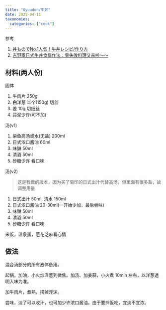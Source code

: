 ```yaml
---
title: "Gyuudon/牛丼"
date: 2025-04-11
taxonomies:
  categories: ["cook"]
---
```


参考
1. [丼ものでNo.1人気！牛丼レシピ/作り方](https://www.sirogohan.com/recipe/gyuudon/)
2. [吉野家日式牛丼食譜作法：零失敗料理又來啦～～](https://chrysie.pixnet.net/blog/post/116873534)

## 材料(两人份)

固体
1. 牛肉片 250g
2. **白**洋葱 半个(150g) 切丝
3. 姜 10g 切细丝
4. 蒜泥少许(可不加)

汤(v1)
1. 柴鱼高汤或水(无盐) 200ml
2. 日式浓口酱油 60ml
3. 味醂 50ml
4. 清酒 50ml
5. 砂糖少许 看口味

汤(v2)
> 这是我做的版本，因为买了菊印的日式出汁代替高汤，但里面有很多盐，故调整用量
1. 日式出汁 50ml, 清水 150ml
2. 日式浓口酱油 20-30ml(一开始少加，最后尝味)
3. 味醂 50ml
4. 清酒 50ml
5. 砂糖少许 看口味

米饭，温泉蛋，葱花芝麻看心情

## 做法

混合汤部分的所有液体备用。

起锅，加油，小火炒洋葱到微焦。加汤、加姜蒜，小火煮 10min 左右，以洋葱透明入味为准。

加牛肉片，煮熟，捞掉浮沫。

尝味，淡了可以收汁，也可加少许浓口酱油。由于要拌饭吃，宜淡不宜浓。

